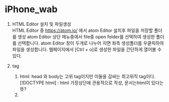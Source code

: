 # iPhone_wab

1. HTML Editor 설치 및 파일생성      
       HTML Editor 중 https://atom.io/ 에서 atom Editor 설치후 파일을 저장할 폴더를 생성
       atom Editor 상단 메뉴중에서 file중 open folder를 선택하여 생성한 폴더를 선택합니다.
        atom Editor 창이 두개로 나누어 지면 좌측 생성폴더를 우클릭하여 파일을 생성합니다.
        웹페이지에서 [Ctrl + o]로 생성한 파일을 간단하게 열어볼 수 있다.



2. tag   
   1. html: head 와 body는 고위 tag이지만 이둘을 감싸는 최고위직 tag이다.   
      [!DOCTYPE html] : html 가장상단에 관용적으로 작성, 문서는html이 있다는 뜻?
   2.



   

